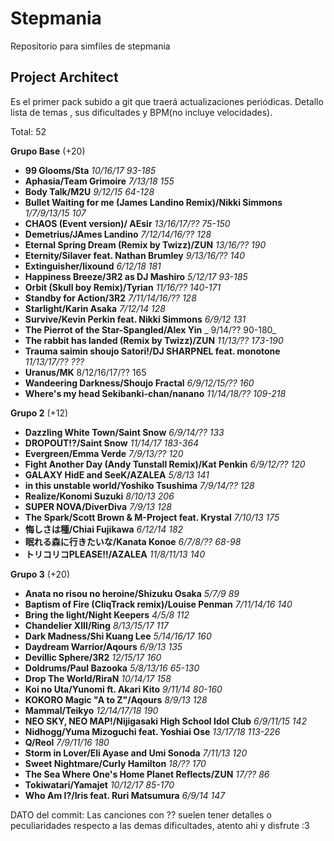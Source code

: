# Stepmania
Repositorio para simfiles de stepmania

## Project Architect

Es el primer pack subido a git que traerá actualizaciones periódicas. Detallo lista de temas , sus  dificultades y BPM(no incluye velocidades).

Total: 52

**Grupo Base** (+20)

* **99 Glooms/Sta**    _10/16/17    93-185_
* **Aphasia/Team Grimoire**    _7/13/18   155_
* **Body Talk/M2U**    _9/12/15   64-128_
* **Bullet Waiting for me (James Landino Remix)/Nikki Simmons**    _1/7/9/13/15   107_
* **CHAOS (Event version)/ AEsir**   _13/16/17/??   75-150_
* **Demetrius/JAmes Landino**    _7/12/14/16/??   128_
* **Eternal Spring Dream (Remix by Twizz)/ZUN**    _13/16/??    190_
* **Eternity/Silaver feat. Nathan Brumley**    _9/13/16/??    140_
* **Extinguisher/lixound**   _6/12/18   181_
* **Happiness Breeze/3R2 as DJ Mashiro**   _5/12/17   93-185_
* **Orbit (Skull boy Remix)/Tyrian**   _11/16/??    140-171_
* **Standby for Action/3R2**   _7/11/14/16/??   128_
* **Starlight/Karin Asaka**    _7/12/14   128_
* **Survive/Kevin Perkin feat. Nikki Simmons**   _6/9/12    131_
* **The Pierrot of the Star-Spangled/Alex Yin**   _ 9/14/??   90-180_
* **The rabbit has landed (Remix by Twizz)/ZUN**   _11/13/??    173-190_
* **Trauma saimin shoujo Satori!/DJ SHARPNEL feat. monotone**    _11/13/17/??   ???_
* **Uranus/MK**    8/12/16/17/??   165
* **Wandeering Darkness/Shoujo Fractal**   _6/9/12/15/??    160_
* **Where's my head Sekibanki-chan/nanano**    _11/14/18/??   109-218_

**Grupo 2** (+12)

* **Dazzling White Town/Saint Snow**    _6/9/14/??    133_
* **DROPOUT!?/Saint Snow**    _11/14/17    183-364_
* **Evergreen/Emma Verde**    _7/9/13/??    120_
* **Fight Another Day (Andy Tunstall Remix)/Kat Penkin**    _6/9/12/??    120_
* **GALAXY  HidE and SeeK/AZALEA**    _5/8/13    141_
* **in this unstable world/Yoshiko Tsushima**    _7/9/14/??    128_
* **Realize/Konomi Suzuki**    _8/10/13    206_
* **SUPER NOVA/DiverDiva**    _7/9/13    128_
* **The Spark/Scott Brown & M-Project feat. Krystal**    _7/10/13    175_
* **悔しさは種/Chiai Fujikawa**    _6/12/14    182_
* **眠れる森に行きたいな/Kanata Konoe**    _6/7/8/??    68-98_
* **トリコリコPLEASE!!/AZALEA**    _11/8/11/13    140_

**Grupo 3** (+20)

* **Anata no risou no heroine/Shizuku Osaka**   _5/7/9    89_
* **Baptism of Fire (CliqTrack remix)/Louise Penman**   _7/11/14/16   140_
* **Bring the light/Night Keepers**   _4/5/8    112_
* **Chandelier XIII/Ring**    _8/13/15/17    117_
* **Dark Madness/Shi Kuang Lee**    _5/14/16/17   160_
* **Daydream Warrior/Aqours**   _6/9/13   135_
* **Devillic Sphere/3R2**   _12/15/17   160_
* **Doldrums/Paul Bazooka**   _5/8/13/16    65-130_
* **Drop The World/RiraN**    _10/14/17   158_
* **Koi no Uta/Yunomi ft. Akari Kito**    _9/11/14    80-160_
* **KOKORO Magic "A to Z"/Aqours**    _8/9/13   128_
* **Mammal/Teikyo**   _12/14/17/18    190_
* **NEO SKY, NEO MAP!/Nijigasaki High School Idol Club**    _6/9/11/15    142_
* **Nidhogg/Yuma Mizoguchi feat. Yoshiai Ose**    _13/17/18   113-226_
* **Q/Reol**    _7/9/11/16    180_
* **Storm in Lover/Eli Ayase and Umi Sonoda**   _7/11/13    120_
* **Sweet Nightmare/Curly Hamilton**    _18/??    170_
* **The Sea Where One's Home Planet Reflects/ZUN**    _17/??    86_
* **Tokiwatari/Yamajet**    _10/12/17   85-170_
* **Who Am I?/Iris feat. Ruri Matsumura**   _6/9/14   147_

DATO del commit: Las canciones con ?? suelen tener detalles o peculiaridades respecto a las demas dificultades, atento ahi y disfrute :3
